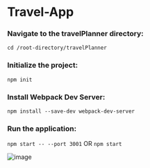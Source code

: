 # Travel-App

### Navigate to the travelPlanner directory:
``` cd /root-directory/travelPlanner ```

### Initialize the project:
``` npm init ```

### Install Webpack Dev Server:
``` npm install --save-dev webpack-dev-server ```

### Run the application:
``` npm start -- --port 3001 ```
OR
``` npm start ```

![image](https://github.com/user-attachments/assets/a737cf0d-22ec-4d9f-93cf-427d116dae9c)
